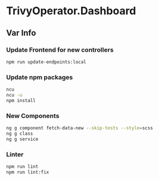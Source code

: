# TrivyOperator.Dashboard

## Var Info

### Update Frontend for new controllers

```sh
npm run update-endpoints:local
```

### Update npm packages

```sh
ncu
ncu -u
npm install
```

### New Components

```sh
ng g component fetch-data-new --skip-tests --style=scss
ng g class
ng g service
```

### Linter 

```sh
npm run lint
npm run lint:fix
```